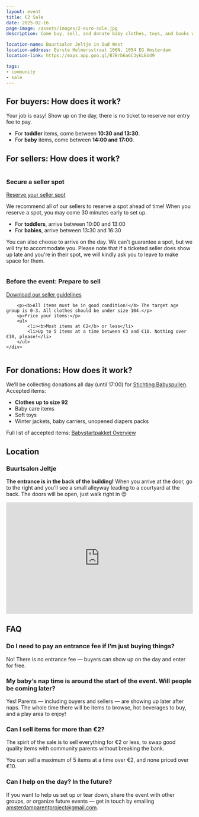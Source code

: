 ```yaml
---
layout: event
title: €2 Sale
date: 2025-02-16
page-image: /assets/images/2-euro-sale.jpg
description: Come buy, sell, and donate baby clothes, toys, and books with other neighborhood parents. No Vinted hassle required! All items are less than €10, with most items priced €2 and under.

location-name: Buurtsalon Jeltje in Oud West
location-address: Eerste Helmersstraat 106N, 1054 EG Amsterdam
location-link: https://maps.app.goo.gl/B7Brb6a6C3ykLEUd9

tags:
- community
- sale
---
```


## For buyers: How does it work?

Your job is easy! Show up on the day, there is no ticket to reserve nor entry fee to pay.

- For **toddler** items, come between **10:30 and 13:30**.
- For **baby** items, come between **14:00 and 17:00**.

## For sellers: How does it work?
<div class="event-content-container">
    <div class="column">
        <h3>Secure a seller spot</h3>
        <a href="{{site.url}}{{site.baseurl}}{{page.url}}"
            class="button">Reserve your seller spot</a>
        <p>We recommend all of our sellers to reserve a spot ahead of time! When you reserve a spot, you may come 30 minutes early to set up.</p>
        <ul>
            <li>For <b>toddlers</b>, arrive between 10:00 and 13:00</li>
            <li>For <b>babies</b>, arrive between 13:30 and 16:30</li>
        </ul>
        <p>You can also choose to arrive on the day. We can't guarantee a spot, but we will try to accommodate you. Please note that if a ticketed seller does show up late and you're in their spot, we will kindly ask you to leave to make space for them.</p>
    </div>
    <div class="column">
        <h3>Before the event: Prepare to sell</h3>
        <a href="{{site.url}}{{site.baseurl}}{{page.url}}"
            class="button">Download our seller guidelines</a>

        <p><b>All items must be in good condition!</b> The target age group is 0-3. All clothes should be under size 104.</p>
        <p>Price your items:</p>
        <ul>
            <li><b>Most items at €2</b> or less</li>
            <li>Up to 5 items at a time between €3 and €10. Nothing over €10, please!</li>
        </ul>
    </div>
</div>

## For donations: How does it work?

We’ll be collecting donations all day (until 17:00) for [Stichting Babyspullen](https://stichtingbabyspullen.nl/). 
Accepted items:

- **Clothes up to size 92**
- Baby care items
- Soft toys
- Winter jackets, baby carriers, unopened diapers packs

Full list of accepted items: [Babystartpakket Overview](https://stichtingbabyspullen.nl/wp-content/uploads/2023/10/Babystartpakket-Overview-1-en-2.pdf)

## Location

### Buurtsalon Jeltje

**The entrance is in the back of the building!** When you arrive at the door, go to the right and you’ll see a small alleyway leading to a courtyard at the back. The doors will be open, just walk right in 😊

<div>
    <iframe src="https://www.google.com/maps/embed?pb=!1m18!1m12!1m3!1d4872.90893020463!2d4.866684212623281!3d52.362178947784976!2m3!1f0!2f0!3f0!3m2!1i1024!2i768!4f13.1!3m3!1m2!1s0x47c609e2218f071f%3A0x1917e78f631cd199!2sBuurtsalon%20Jeltje!5e0!3m2!1sen!2snl!4v1730466388489!5m2!1sen!2snl" style="border:0;width:100%;height:300px;" allowfullscreen="" loading="lazy" referrerpolicy="no-referrer-when-downgrade"></iframe>
</div>

## FAQ

### Do I need to pay an entrance fee if I’m just buying things?

No! There is no entrance fee — buyers can show up on the day and enter for free.

### My baby’s nap time is around the start of the event. Will people be coming later?

Yes! Parents — including buyers and sellers — are showing up later after naps. The whole time there will be items to browse, hot beverages to buy, and a play area to enjoy!

### Can I sell items for more than €2?

The spirit of the sale is to sell everything for €2 or less, to swap good quality items with community parents without breaking the bank.

You can sell a maximum of 5 items at a time over €2, and none priced over €10.  

### Can I help on the day? In the future?

If you want to help us set up or tear down, share the event with other groups, or organize future events — get in touch by emailing [amsterdamparentproject@gmail.com](mailto:amsterdamparentproject@gmail.com).